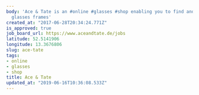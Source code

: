 ```yaml
---
body: 'Ace & Tate is an #online #glasses #shop enabling you to find and purchase several
  glasses frames'
created_at: "2017-06-28T20:34:24.771Z"
is_approved: true
job_board_url: https://www.aceandtate.de/jobs
latitude: 52.5141906
longitude: 13.3676806
slug: ace-tate
tags:
- online
- glasses
- shop
title: Ace & Tate
updated_at: "2019-06-16T10:36:08.533Z"
---
```

